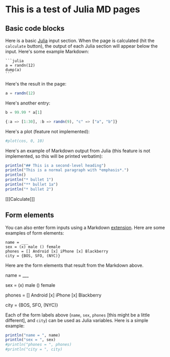 # This is a test of Julia MD pages

## Basic code blocks

Here is a basic [Julia](http://www.julialang.org) input section. When the page is
calculated (hit the `calculate` button), the output of each Julia
section will appear below the input. Here's some example Markdown:

    ```julia
    a = randn(12)
    dump(a)
    ```
Here's the result in the page:

```julia
a = randn(12)
```

Here's another entry:

```julia
b = 99.99 * a[1]
```

```julia
{:a => [1:30], :b => randn(9), "c" => ["a", "b"]}
```
Here's a plot (feature not implemented):

```julia
#plot(cos, 0, 10)
```

Here's an example of Markdown output from Julia (this feature is not
implemented, so this will be printed verbatim):


```julia
println("## This is a second-level heading")
println("This is a normal paragraph with *emphasis*.")
println()
println("* bullet 1")
println("** bullet 1a")
println("* bullet 2")
```


[[[Calculate]]]

## Form elements

You can also enter form inputs using a Markdown
[extension](https://github.com/brikis98/wmd). Here are some examples
of form elements:

```
name = ___
sex = (x) male () female
phones = [] Android [x] iPhone [x] Blackberry
city = {BOS, SFO, (NYC)}
```
Here are the form elements that result from the Markdown above.

name = ___

sex = (x) male () female

phones = [] Android [x] iPhone [x] Blackberry

city = {BOS, SFO, (NYC)}

Each of the form labels above (`name`, `sex`, `phones`
[this might be a little different], and `city`) can be used as Julia
variables. Here is a simple example:

```julia invisible result=html
println("name = ", name)
println("sex = ", sex)
#println("phones = ", phones)
#println("city = ", city)
```

